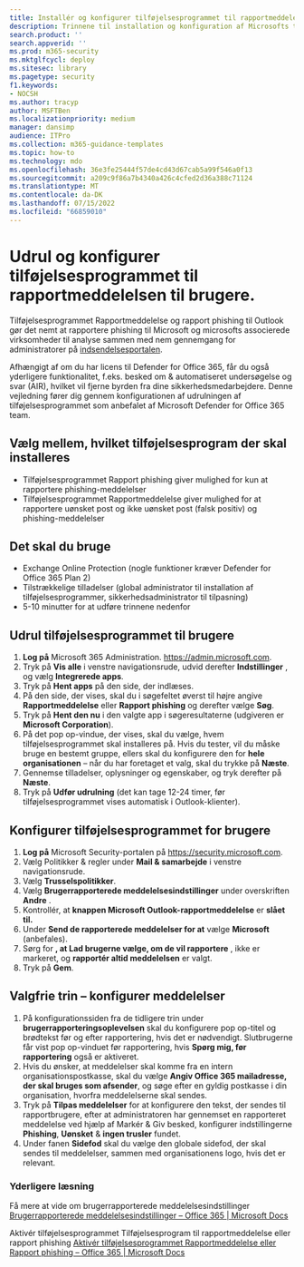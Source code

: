 ```yaml
---
title: Installér og konfigurer tilføjelsesprogrammet til rapportmeddelelsen
description: Trinnene til installation og konfiguration af Microsofts tilføjelsesprogram(er) til phishrapportering, der er målrettet sikkerhedsadministratorer
search.product: ''
search.appverid: ''
ms.prod: m365-security
ms.mktglfcycl: deploy
ms.sitesec: library
ms.pagetype: security
f1.keywords:
- NOCSH
ms.author: tracyp
author: MSFTBen
ms.localizationpriority: medium
manager: dansimp
audience: ITPro
ms.collection: m365-guidance-templates
ms.topic: how-to
ms.technology: mdo
ms.openlocfilehash: 36e3fe25444f57de4cd43d67cab5a99f546a0f13
ms.sourcegitcommit: a209c9f86a7b4340a426c4cfed2d36a388c71124
ms.translationtype: MT
ms.contentlocale: da-DK
ms.lasthandoff: 07/15/2022
ms.locfileid: "66859010"
---
```

# <a name="deploy-and-configure-the-report-message-add-in-to-users"></a>Udrul og konfigurer tilføjelsesprogrammet til rapportmeddelelsen til brugere.

Tilføjelsesprogrammet Rapportmeddelelse og rapport phishing til Outlook gør det nemt at rapportere phishing til Microsoft og microsofts associerede virksomheder til analyse sammen med nem gennemgang for administratorer på [indsendelsesportalen](https://security.microsoft.com/reportsubmission?viewid=user). 

Afhængigt af om du har licens til Defender for Office 365, får du også yderligere funktionalitet, f.eks. besked om & automatiseret undersøgelse og svar (AIR), hvilket vil fjerne byrden fra dine sikkerhedsmedarbejdere. Denne vejledning fører dig gennem konfigurationen af udrulningen af tilføjelsesprogrammet som anbefalet af Microsoft Defender for Office 365 team.

## <a name="choose-between-which-add-in-to-deploy"></a>Vælg mellem, hvilket tilføjelsesprogram der skal installeres

- Tilføjelsesprogrammet Rapport phishing giver mulighed for kun at rapportere phishing-meddelelser
- Tilføjelsesprogrammet Rapportmeddelelse giver mulighed for at rapportere uønsket post og ikke uønsket post (falsk positiv) og phishing-meddelelser


## <a name="what-youll-need"></a>Det skal du bruge

-   Exchange Online Protection (nogle funktioner kræver Defender for Office 365 Plan 2)
-   Tilstrækkelige tilladelser (global administrator til installation af tilføjelsesprogrammer, sikkerhedsadministrator til tilpasning)
- 5-10 minutter for at udføre trinnene nedenfor

## <a name="deploy-the-add-in-for-users"></a>Udrul tilføjelsesprogrammet til brugere

1.  **Log på** Microsoft 365 Administration.  https://admin.microsoft.com.
1.  Tryk på **Vis alle** i venstre navigationsrude, udvid derefter **Indstillinger** , og vælg **Integrerede apps**.
1.  Tryk på **Hent apps** på den side, der indlæses.
1.  På den side, der vises, skal du i søgefeltet øverst til højre angive **Rapportmeddelelse** eller **Rapport phishing** og derefter vælge **Søg**.
1.  Tryk på **Hent den nu** i den valgte app i søgeresultaterne (udgiveren er **Microsoft Corporation**).
1.  På det pop op-vindue, der vises, skal du vælge, hvem tilføjelsesprogrammet skal installeres på. Hvis du tester, vil du måske bruge en bestemt gruppe, ellers skal du konfigurere den for **hele organisationen** – når du har foretaget et valg, skal du trykke på **Næste**.
1.  Gennemse tilladelser, oplysninger og egenskaber, og tryk derefter på **Næste**.
1.  Tryk på **Udfør udrulning** (det kan tage 12-24 timer, før tilføjelsesprogrammet vises automatisk i Outlook-klienter).

## <a name="configure-the-add-in-for-users"></a>Konfigurer tilføjelsesprogrammet for brugere
1.  **Log på** Microsoft Security-portalen på https://security.microsoft.com.
2.  Vælg Politikker & regler under **Mail & samarbejde** i venstre navigationsrude.
3.  Vælg **Trusselspolitikker**.
4.  Vælg **Brugerrapporterede meddelelsesindstillinger** under overskriften **Andre** .
5.  Kontrollér, at **knappen Microsoft Outlook-rapportmeddelelse** er **slået til.**
6.  Under **Send de rapporterede meddelelser for at** vælge **Microsoft** (anbefales).
7.  Sørg for **, at Lad brugerne vælge, om de vil rapportere** , ikke er markeret, og **rapportér altid meddelelsen** er valgt.
8.  Tryk på **Gem**.

## <a name="optional-steps--configure-notifications"></a>Valgfrie trin – konfigurer meddelelser

1.  På konfigurationssiden fra de tidligere trin under **brugerrapporteringsoplevelsen** skal du konfigurere pop op-titel og brødtekst før og efter rapportering, hvis det er nødvendigt. Slutbrugerne får vist pop op-vinduet før rapportering, hvis **Spørg mig, før rapportering** også er aktiveret.
2.  Hvis du ønsker, at meddelelser skal komme fra en intern organisationspostkasse, skal du vælge **Angiv Office 365 mailadresse, der skal bruges som afsender**, og søge efter en gyldig postkasse i din organisation, hvorfra meddelelserne skal sendes.
3.  Tryk på **Tilpas meddelelser** for at konfigurere den tekst, der sendes til rapportbrugere, efter at administratoren har gennemset en rapporteret meddelelse ved hjælp af Markér & Giv besked, konfigurer indstillingerne **Phishing**, **Uønsket** & **ingen trusler** fundet.
4.  Under fanen **Sidefod** skal du vælge den globale sidefod, der skal sendes til meddelelser, sammen med organisationens logo, hvis det er relevant.


### <a name="further-reading"></a>Yderligere læsning
Få mere at vide om brugerrapporterede meddelelsesindstillinger [Brugerrapporterede meddelelsesindstillinger – Office 365 | Microsoft Docs](../user-submission.md)

Aktivér tilføjelsesprogrammet Tilføjelsesprogram til rapportmeddelelse eller rapport phishing [Aktivér tilføjelsesprogrammet Rapportmeddelelse eller Rapport phishing – Office 365 | Microsoft Docs](../enable-the-report-message-add-in.md)
